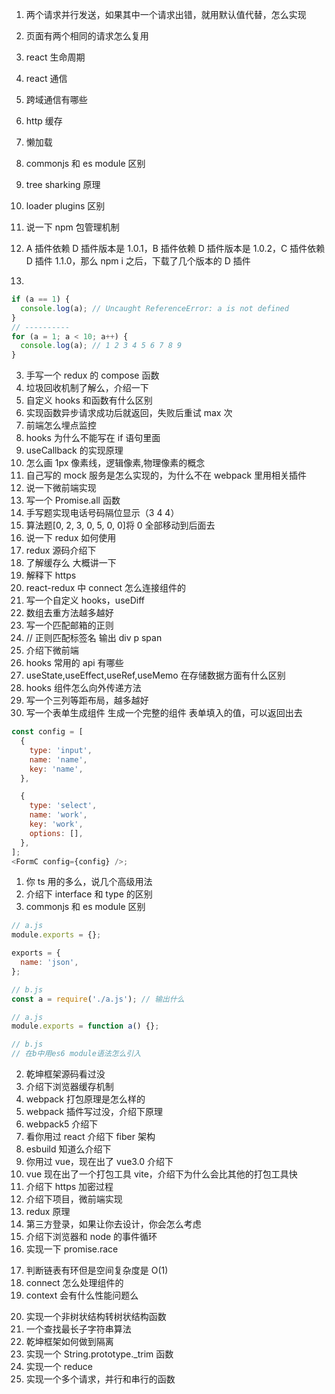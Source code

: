 1. 两个请求并行发送，如果其中一个请求出错，就用默认值代替，怎么实现
1. 页面有两个相同的请求怎么复用
1. react 生命周期
1. react 通信
1. 跨域通信有哪些
1. http 缓存
1. 懒加载
1. commonjs 和 es module 区别
1. tree sharking 原理
1. loader plugins 区别
1. 说一下 npm 包管理机制
1. A 插件依赖 D 插件版本是 1.0.1，B 插件依赖 D 插件版本是 1.0.2，C 插件依赖 D 插件 1.1.0，那么 npm i 之后，下载了几个版本的 D 插件

1.

```js
if (a == 1) {
  console.log(a); // Uncaught ReferenceError: a is not defined
}
// ----------
for (a = 1; a < 10; a++) {
  console.log(a); // 1 2 3 4 5 6 7 8 9
}
```

3.  手写一个 redux 的 compose 函数
4.  垃圾回收机制了解么，介绍一下
5.  自定义 hooks 和函数有什么区别
6.  实现函数异步请求成功后就返回，失败后重试 max 次
7.  前端怎么埋点监控
8.  hooks 为什么不能写在 if 语句里面
9.  useCallback 的实现原理
10. 怎么画 1px 像素线，逻辑像素,物理像素的概念
11. 自己写的 mock 服务是怎么实现的，为什么不在 webpack 里用相关插件
12. 说一下微前端实现
13. 写一个 Promise.all 函数
14. 手写题实现电话号码隔位显示（3 4 4）
15. 算法题[0, 2, 3, 0, 5, 0, 0]将 0 全部移动到后面去
16. 说一下 redux 如何使用
17. redux 源码介绍下
18. 了解缓存么 大概讲一下
19. 解释下 https
20. react-redux 中 connect 怎么连接组件的
21. 写一个自定义 hooks，useDiff
22. 数组去重方法越多越好
23. 写一个匹配邮箱的正则
24. // 正则匹配标签名 输出 div p span
    <!-- 26. 实现一个深拷贝 -->
    <!-- 27. 实现函数统计字符串里面出现次数最多的字符 -->
25. 介绍下微前端
26. hooks 常用的 api 有哪些
27. useState,useEffect,useRef,useMemo 在存储数据方面有什么区别
28. hooks 组件怎么向外传递方法
29. 写一个三列等距布局，越多越好
30. 写一个表单生成组件 生成一个完整的组件 表单填入的值，可以返回出去

```js
const config = [
  {
    type: 'input',
    name: 'name',
    key: 'name',
  },

  {
    type: 'select',
    name: 'work',
    key: 'work',
    options: [],
  },
];
<FormC config={config} />;
```

1. 你 ts 用的多么，说几个高级用法
2. 介绍下 interface 和 type 的区别
3. commonjs 和 es module 区别

```js
// a.js
module.exports = {};

exports = {
  name: 'json',
};

// b.js
const a = require('./a.js'); // 输出什么
```

```js
// a.js
module.exports = function a() {};

// b.js
// 在b中用es6 module语法怎么引入
```

2. 乾坤框架源码看过没
3. 介绍下浏览器缓存机制
4. webpack 打包原理是怎么样的
5. webpack 插件写过没，介绍下原理
6. webpack5 介绍下
7. 看你用过 react 介绍下 fiber 架构
8. esbuild 知道么介绍下
9. 你用过 vue，现在出了 vue3.0 介绍下
10. vue 现在出了一个打包工具 vite，介绍下为什么会比其他的打包工具快
11. 介绍下 https 加密过程
12. 介绍下项目，微前端实现
13. redux 原理
14. 第三方登录，如果让你去设计，你会怎么考虑
15. 介绍下浏览器和 node 的事件循环
16. 实现一下 promise.race
<!-- 17. 实现一下 task().eat().sleep(2000).eat().sleep(2000)函数 -->
17. 判断链表有环但是空间复杂度是 O(1)
18. connect 怎么处理组件的
19. context 会有什么性能问题么
<!-- 20. 实现 sum(1)(2, 3)(4)柯里化 -->
20. 实现一个非树状结构转树状结构函数
21. 一个查找最长子字符串算法
22. 乾坤框架如何做到隔离
23. 实现一个 String.prototype.\_trim 函数
24. 实现一个 reduce
25. 实现一个多个请求，并行和串行的函数
